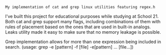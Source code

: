 
	My implementation of cat and grep linux utilities featuring regex.h

I've built this project for educational purposes while studying at School 21. Both cat and grep support many flags, including combinations of them with rules of placement based on the ones that are used in built-in analogs. Leaks utility made it easy to make sure that no memory leakage is possible.

Grep implementation allows for more than one expression being included in search.
(usage: grep -e [pattern] -f [file] -e[pattern] ... [file...])